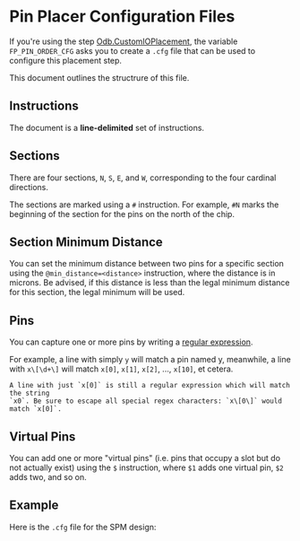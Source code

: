 # Pin Placer Configuration Files

If you're using the step [Odb.CustomIOPlacement](./step_config_vars.md#Odb.CustomIOPlacement), the variable `FP_PIN_ORDER_CFG` asks you to create a `.cfg` file that can be used to configure this placement step.

This document outlines the structrure of this file.

## Instructions

The document is a **line-delimited** set of instructions.

## Sections

There are four sections, `N`, `S`, `E`, and `W`, corresponding to the four
cardinal directions.

The sections are marked using a `#` instruction. For example, `#N` marks the
beginning of the section for the pins on the north of the chip.

## Section Minimum Distance

You can set the minimum distance between two pins for a specific section
using the `@min_distance=<distance>` instruction, where the distance is in microns.
Be advised, if this distance is less than the legal minimum distance
for this section, the legal minimum will be used.

## Pins

You can capture one or more pins by writing
a [regular expression](https://en.wikipedia.org/wiki/Regular_expression).

For example, a line with simply `y` will match a pin named y, meanwhile, a line
with `x\[\d+\]` will match `x[0]`, `x[1]`, `x[2]`, ..., `x[10]`, et cetera.

```{warning}
A line with just `x[0]` is still a regular expression which will match the string
`x0`. Be sure to escape all special regex characters: `x\[0\]` would match `x[0]`.
```

## Virtual Pins

You can add one or more "virtual pins" (i.e. pins that occupy a slot but do not
actually exist) using the `$` instruction, where `$1` adds one virtual pin,
`$2` adds two, and so on.


## Example

Here is the `.cfg` file for the SPM design:

```{literalinclude} ../../../designs/spm/pin_order.cfg
```